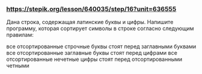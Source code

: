 ### https://stepik.org/lesson/640035/step/16?unit=636555

Дана строка, содержащая латинские буквы и цифры. Напишите программу, которая сортирует символы в строке согласно следующим правилам:

все отсортированные строчные буквы стоят перед заглавными буквами
все отсортированные заглавные буквы стоят перед цифрами
все отсортированные нечетные цифры стоят перед отсортированными четными
